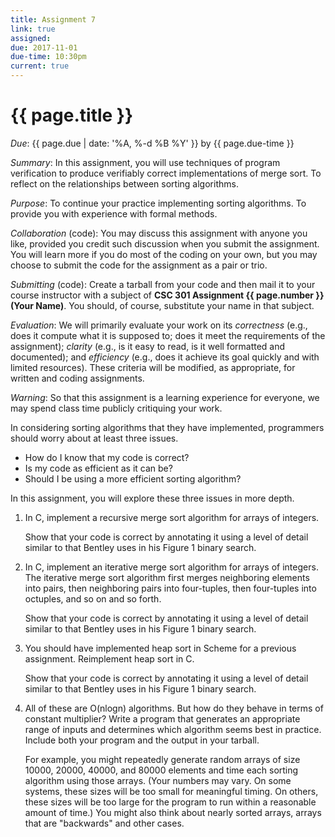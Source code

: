 ```yaml
---
title: Assignment 7
link: true
assigned:
due: 2017-11-01
due-time: 10:30pm
current: true
---
```

# {{ page.title }}

*Due*: {{ page.due | date: '%A, %-d %B %Y' }} by {{ page.due-time }}

*Summary*: In this assignment, you will use techniques of program
verification to produce verifiably correct implementations of
merge sort.  To reflect on the relationships between sorting algorithms.

*Purpose*: To continue your practice implementing sorting algorithms.
To provide you with experience with formal methods.

*Collaboration* (code): You may discuss this assignment with anyone you
like, provided you credit such discussion when you submit the assignment.
You will learn more if you do most of the coding on your own, but you
may choose to submit the code for the assignment as a pair or trio.

*Submitting* (code): Create a tarball from your code and then mail it
to your course instructor with a subject of **CSC 301 Assignment {{
page.number }} (Your Name)**.  You should, of course, substitute your
name in that subject.

*Evaluation*: We will primarily evaluate your work on its *correctness*
(e.g., does it compute what it is supposed to; does it meet the
requirements of the assignment); *clarity* (e.g., is it easy to read,
is it well formatted and documented); and *efficiency* (e.g., does it
achieve its goal quickly and with limited resources).  These criteria
will be modified, as appropriate, for written and coding assignments.

*Warning*: So that this assignment is a learning experience for everyone,
we may spend class time publicly critiquing your work.

In considering sorting algorithms that they have implemented, programmers 
should worry about at least three issues.

* How do I know that my code is correct?
* Is my code as efficient as it can be?
* Should I be using a more efficient sorting algorithm?

In this assignment, you will explore these three issues in more depth.

1. In C, implement a recursive merge sort algorithm for arrays
of integers.  

    Show that your code is correct by annotating it using a level of detail
    similar to that Bentley uses in his Figure 1 binary search.

2. In C, implement an iterative merge sort algorithm for arrays of
integers.  The iterative merge sort algorithm first merges neighboring
elements into pairs, then neighboring pairs into four-tuples, then
four-tuples into octuples, and so on and so forth.

    Show that your code is correct by annotating it using a level of detail
    similar to that Bentley uses in his Figure 1 binary search.

3. You should have implemented heap sort in Scheme for a previous assignment.
Reimplement heap sort in C.

    Show that your code is correct by annotating it using a level of detail
    similar to that Bentley uses in his Figure 1 binary search.


4. All of these are O(nlogn) algorithms.  But how do they behave in terms
of constant multiplier?  Write a program that generates an appropriate
range of inputs and determines which algorithm seems best in practice.
Include both your program and the output in your tarball.

   For example, you might repeatedly generate random arrays of size 10000, 
   20000, 40000, and 80000 elements and time each sorting algorithm using
   those arrays.  (Your numbers may vary.  On some systems, these sizes
   will be too small for meaningful timing.  On others, these sizes will
   be too large for the program to run within a reasonable amount of time.)
   You might also think about nearly sorted arrays, arrays that are 
   "backwards" and other cases.

